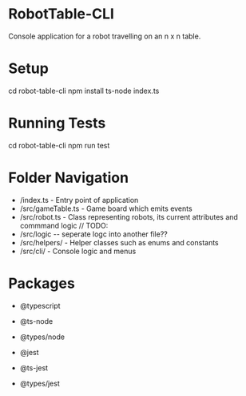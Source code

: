 # RobotTable-CLI
Console application for a robot travelling on an n x n table.

# Setup

cd robot-table-cli
npm install
ts-node index.ts

# Running Tests

cd robot-table-cli
npm run test

# Folder Navigation

- /index.ts - Entry point of application
- /src/gameTable.ts - Game board which emits events
- /src/robot.ts - Class representing robots, its current attributes and commmand logic
// TODO:
- /src/logic -- seperate logc into another file??
- /src/helpers/ - Helper classes such as enums and constants
- /src/cli/ - Console logic and menus

# Packages

- @typescript
- @ts-node
- @types/node

- @jest
- @ts-jest
- @types/jest